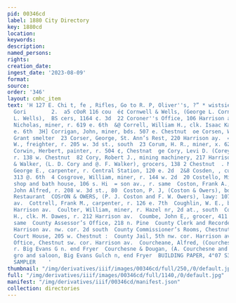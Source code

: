 ```yaml
---
pid: 00346cd
label: 1880 City Directory
key: 1880cd
location: 
keywords: 
description: 
named_persons: 
rights: 
creation_date: 
ingest_date: '2023-08-09'
format: 
source: 
order: '346'
layout: cmhc_item
text: 'H 127 E. Chi t, fe , Rifles, Go to R. P, Oliver''s, ?” * wistsie wardware zat
  Gori        2.  a5 cOoR 116 cou  é¢ Cornwell & Wells, (George L. Cornwell and L.
  L. Wells),  BS cers, 1164 ¢. 3d  22 Coroner''s Office, 106 Harrison av.  E Correll,
  Nicholas, miner, r. 619 e. 6th  &@ Correll, William H., clk. Isaac Kahn, r. 506
  e. 6th  3H] Corrigan, John, miner, bds. 507 e. Chestnut  oe Corsen, W. M., lab.
  Grant smelter  23 Corser, George, St. Ann’s Rest, 220 Harrison ay.  =~ Corser, George
  W., freighter, r. 205 w. 3d st., south  23 Corum, H. R., miner, x. 626 ©. 7th .  &4
  Corwin, Herbert, painter, r. 504 ¢, Chestnat  ge Cory, Levi D. (Corey & Walker),
  r. 138 w. Chestnut  82 Cory, Robert J., mining machinery, 217 Harrison av.  $y Cory
  & Walker, (L. D. Cory and @. F. Walker), grocers, 138 2 Chestnut  . Moye  & Coryell,
  George E., carpenter, r. Central Station, 120 e. 2d  2&8 Cosden, , cutter, bds,
  313 @. 6th  4 Cosgrove, William, miner, r. 144 w. 2d  20 Costello, Michael J., barber
  shop and bath house, 106 s. Hi  = son av., r. same  Coston, Frank A., machinist
  John Alfred, r. 208 w. 3d st., 80  Coston, P. J, (Coston & Owers), bds. Commercial
  Restaurant  COSrON & OWERS, (P. J. Coston and F. W. Owers), lawy: 107 s. Harrison
  av.  Cottrell, Frank M., carpenter, r. 126 e. 7th  Coughlin, W. E., barkpr., 201
  Harrison av.  Coulter, William, miner, r. Hazel nr, 2d at., south  Coulter, William
  H., clk. M. Dawes, r. 212 Harrison av.  Coumbe, John E,, grocer, 411 e. 4th, r.
  same  County Assessor’s Office, 218 n. Pine  County Clerk and Recorder’s Office,
  Harrison av. nw. cor. 2d south  County Commissioner’s Rooms, Chestnut nw. cor. Harrison  County
  Court House, 205 w. Chestnut :  County Jail, 5th nw. cor. Harrison av.  County Treasurer’s
  Oftice, Chestnut sw. cor. Harrison av.  Courcheane, Alfred, (Courchesne & Dougan),
  r. Big Evans G n. end Fryer  Courchesne & Dougan, (A. Courchesne and W. Dougan),
  gro and saloon, Big Evans Gulch n, end Fryer  BUILDING PAPER, 4°07 S322F%ncctaxt        s        ORE
  SAMPLER    '
thumbnail: "/img/derivatives/iiif/images/00346cd/full/250,/0/default.jpg"
full: "/img/derivatives/iiif/images/00346cd/full/1140,/0/default.jpg"
manifest: "/img/derivatives/iiif/00346cd/manifest.json"
collection: directories
---
```

